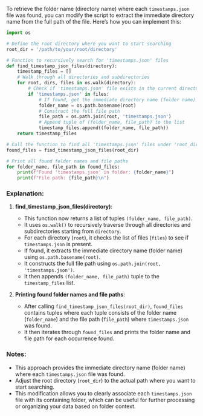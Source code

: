 To retrieve the folder name (directory name) where each `timestamps.json` file was found, you can modify the script to extract the immediate directory name from the full path of the file. Here’s how you can implement this:

```python
import os

# Define the root directory where you want to start searching
root_dir = '/path/to/your/root/directory'

# Function to recursively search for 'timestamps.json' files
def find_timestamp_json_files(directory):
    timestamp_files = []
    # Walk through all directories and subdirectories
    for root, dirs, files in os.walk(directory):
        # Check if 'timestamps.json' file exists in the current directory
        if 'timestamps.json' in files:
            # If found, get the immediate directory name (folder name)
            folder_name = os.path.basename(root)
            # Construct the full file path
            file_path = os.path.join(root, 'timestamps.json')
            # Append tuple of (folder_name, file_path) to the list
            timestamp_files.append((folder_name, file_path))
    return timestamp_files

# Call the function to find all 'timestamps.json' files under 'root_dir'
found_files = find_timestamp_json_files(root_dir)

# Print all found folder names and file paths
for folder_name, file_path in found_files:
    print(f"Found 'timestamps.json' in folder: {folder_name}")
    print(f"File path: {file_path}\n")
```

### Explanation:

1. **find_timestamp_json_files(directory)**:
   - This function now returns a list of tuples `(folder_name, file_path)`.
   - It uses `os.walk()` to recursively traverse through all directories and subdirectories starting from `directory`.
   - For each directory (`root`), it checks the list of files (`files`) to see if `timestamps.json` is present.
   - If found, it extracts the immediate directory name (folder name) using `os.path.basename(root)`.
   - It constructs the full file path using `os.path.join(root, 'timestamps.json')`.
   - It then appends `(folder_name, file_path)` tuple to the `timestamp_files` list.

2. **Printing found folder names and file paths**:
   - After calling `find_timestamp_json_files(root_dir)`, `found_files` contains tuples where each tuple consists of the folder name (`folder_name`) and the file path (`file_path`) where `timestamps.json` was found.
   - It then iterates through `found_files` and prints the folder name and file path for each occurrence found.

### Notes:
- This approach provides the immediate directory name (folder name) where each `timestamps.json` file was found.
- Adjust the root directory (`root_dir`) to the actual path where you want to start searching.
- This modification allows you to clearly associate each `timestamps.json` file with its containing folder, which can be useful for further processing or organizing your data based on folder context.